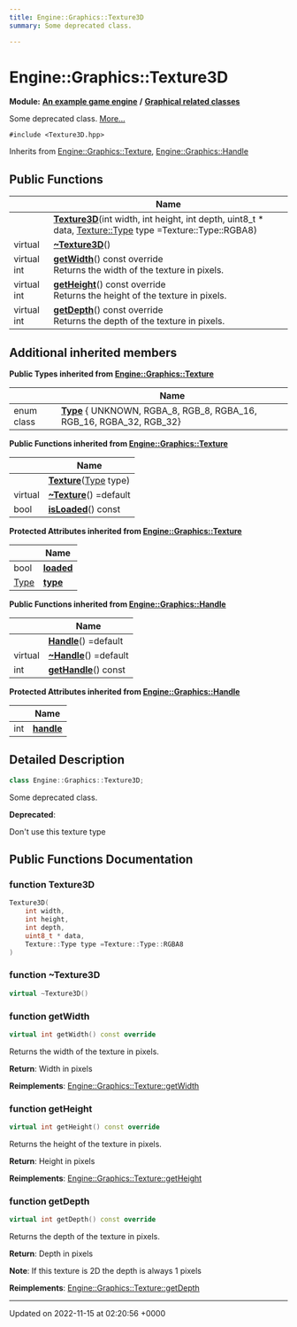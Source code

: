 ```yaml
---
title: Engine::Graphics::Texture3D
summary: Some deprecated class. 

---
```


# Engine::Graphics::Texture3D

**Module:** **[An example game engine](/modules/group__Engine.md)** **/** **[Graphical related classes](/modules/group__Graphics.md)**



Some deprecated class.  [More...](#detailed-description)


`#include <Texture3D.hpp>`

Inherits from [Engine::Graphics::Texture](/classes/classEngine_1_1Graphics_1_1Texture.md), [Engine::Graphics::Handle](/classes/classEngine_1_1Graphics_1_1Handle.md)

## Public Functions

|                | Name           |
| -------------- | -------------- |
| | **[Texture3D](/classes/classEngine_1_1Graphics_1_1Texture3D.md#function-texture3d)**(int width, int height, int depth, uint8_t * data, [Texture::Type](/classes/classEngine_1_1Graphics_1_1Texture.md#enum-type) type =Texture::Type::RGBA8) |
| virtual | **[~Texture3D](/classes/classEngine_1_1Graphics_1_1Texture3D.md#function-~texture3d)**() |
| virtual int | **[getWidth](/classes/classEngine_1_1Graphics_1_1Texture3D.md#function-getwidth)**() const override<br>Returns the width of the texture in pixels.  |
| virtual int | **[getHeight](/classes/classEngine_1_1Graphics_1_1Texture3D.md#function-getheight)**() const override<br>Returns the height of the texture in pixels.  |
| virtual int | **[getDepth](/classes/classEngine_1_1Graphics_1_1Texture3D.md#function-getdepth)**() const override<br>Returns the depth of the texture in pixels.  |

## Additional inherited members

**Public Types inherited from [Engine::Graphics::Texture](/classes/classEngine_1_1Graphics_1_1Texture.md)**

|                | Name           |
| -------------- | -------------- |
| enum class| **[Type](/classes/classEngine_1_1Graphics_1_1Texture.md#enum-type)** { UNKNOWN, RGBA_8, RGB_8, RGBA_16, RGB_16, RGBA_32, RGB_32} |

**Public Functions inherited from [Engine::Graphics::Texture](/classes/classEngine_1_1Graphics_1_1Texture.md)**

|                | Name           |
| -------------- | -------------- |
| | **[Texture](/classes/classEngine_1_1Graphics_1_1Texture.md#function-texture)**([Type](/classes/classEngine_1_1Graphics_1_1Texture.md#enum-type) type) |
| virtual | **[~Texture](/classes/classEngine_1_1Graphics_1_1Texture.md#function-~texture)**() =default |
| bool | **[isLoaded](/classes/classEngine_1_1Graphics_1_1Texture.md#function-isloaded)**() const |

**Protected Attributes inherited from [Engine::Graphics::Texture](/classes/classEngine_1_1Graphics_1_1Texture.md)**

|                | Name           |
| -------------- | -------------- |
| bool | **[loaded](/classes/classEngine_1_1Graphics_1_1Texture.md#variable-loaded)**  |
| [Type](/classes/classEngine_1_1Graphics_1_1Texture.md#enum-type) | **[type](/classes/classEngine_1_1Graphics_1_1Texture.md#variable-type)**  |

**Public Functions inherited from [Engine::Graphics::Handle](/classes/classEngine_1_1Graphics_1_1Handle.md)**

|                | Name           |
| -------------- | -------------- |
| | **[Handle](/classes/classEngine_1_1Graphics_1_1Handle.md#function-handle)**() =default |
| virtual | **[~Handle](/classes/classEngine_1_1Graphics_1_1Handle.md#function-~handle)**() =default |
| int | **[getHandle](/classes/classEngine_1_1Graphics_1_1Handle.md#function-gethandle)**() const |

**Protected Attributes inherited from [Engine::Graphics::Handle](/classes/classEngine_1_1Graphics_1_1Handle.md)**

|                | Name           |
| -------------- | -------------- |
| int | **[handle](/classes/classEngine_1_1Graphics_1_1Handle.md#variable-handle)**  |


## Detailed Description

```cpp
class Engine::Graphics::Texture3D;
```

Some deprecated class. 

**Deprecated**: 

Don't use this texture type 
## Public Functions Documentation

### function Texture3D

```cpp
Texture3D(
    int width,
    int height,
    int depth,
    uint8_t * data,
    Texture::Type type =Texture::Type::RGBA8
)
```


### function ~Texture3D

```cpp
virtual ~Texture3D()
```


### function getWidth

```cpp
virtual int getWidth() const override
```

Returns the width of the texture in pixels. 

**Return**: Width in pixels 

**Reimplements**: [Engine::Graphics::Texture::getWidth](/classes/classEngine_1_1Graphics_1_1Texture.md#function-getwidth)


### function getHeight

```cpp
virtual int getHeight() const override
```

Returns the height of the texture in pixels. 

**Return**: Height in pixels 

**Reimplements**: [Engine::Graphics::Texture::getHeight](/classes/classEngine_1_1Graphics_1_1Texture.md#function-getheight)


### function getDepth

```cpp
virtual int getDepth() const override
```

Returns the depth of the texture in pixels. 

**Return**: Depth in pixels 

**Note**: If this texture is 2D the depth is always 1 pixels 

**Reimplements**: [Engine::Graphics::Texture::getDepth](/classes/classEngine_1_1Graphics_1_1Texture.md#function-getdepth)


-------------------------------

Updated on 2022-11-15 at 02:20:56 +0000